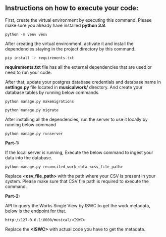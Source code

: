 ## **Instructions on how to execute your code:**


First, create the virtual environment by executing this command. 
Please make sure you already have installed **python 3.8**.

    python -m venv venv

After creating the virtual environment, activate it and install the dependencies 
staying in the project directory by this command.

    pip install -r requirements.txt

**requirements.txt** file has all the external dependencies that are used or need to run your code.

After that, update your postgres database credentials 
and database name in **settings.py** file located in **musicalwork/** directory.
And create your database tables by running below commands.

	python manage.py makemigrations
	
	python manage.py migrate

After installing all the dependencies, run the server to use it locally by running below command

	python manage.py runserver

**Part-1:**

If the local server is running, Execute the below command to ingest your data into the database.

    python manage.py reconciled_work_data <csv_file_path>

Replace **<csv_file_path>** with the path where your CSV is present in your system. 
Please make sure that CSV file path is required to execute the command.

**Part-2:**

API to query the Works Single View by ISWC to get the work metadata, below is the endpoint for that.

    http://127.0.0.1:8000/musical/<ISWC>

Replace the **<**ISWC**>** with actual code you have to get the metadata.
